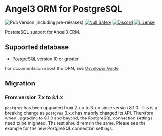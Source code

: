 # Angel3 ORM for PostgreSQL

![Pub Version (including pre-releases)](https://img.shields.io/pub/v/angel3_orm_postgres?include_prereleases)
[![Null Safety](https://img.shields.io/badge/null-safety-brightgreen)](https://dart.dev/null-safety)
[![Discord](https://img.shields.io/discord/1060322353214660698)](https://discord.gg/3X6bxTUdCM)
[![License](https://img.shields.io/github/license/dart-backend/angel)](https://github.com/dart-backend/angel/tree/master/packages/orm/angel_orm_postgres/LICENSE)

PostgreSQL support for Angel3 ORM.

## Supported database

* PostgreSQL version 10 or greater

For documentation about the ORM, see [Developer Guide](https://angel3-docs.dukefirehawk.com/guides/orm)

## Migration

### From version 7.x to 8.1.x

`postgres` has been upgraded from 2.x.x to 3.x.x since version 8.1.0. This is a breaking change as `postgres` 3.x.x has majorly changed its API. Therefore when upgrading to 8.1.0 and beyond, the PostgreSQL connection settings need to be migrated. The rest should remain the same. Please see the example for the new PostgreSQL connection settings.
